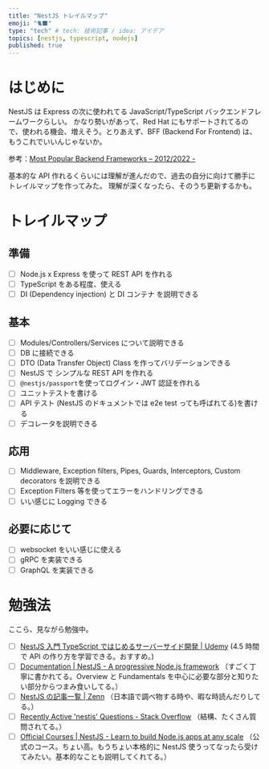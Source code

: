 ```yaml
---
title: "NestJS トレイルマップ"
emoji: "🐈‍⬛"
type: "tech" # tech: 技術記事 / idea: アイデア
topics: [nestjs, typescript, nodejs]
published: true
---
```


# はじめに

NestJS は Express の次に使われてる JavaScript/TypeScript バックエンドフレームワークらしい。
かなり勢いがあって、Red Hat にもサポートされてるので、使われる機会、増えそう。とりあえず、BFF (Backend For Frontend) は、もうこれでいいんじゃないか。

参考：[Most Popular Backend Frameworks – 2012/2022 -](https://statisticsanddata.org/data/most-popular-backend-frameworks-2012-2022/)

基本的な API 作れるくらいには理解が進んだので、過去の自分に向けて勝手にトレイルマップを作ってみた。
理解が深くなったら、そのうち更新するかも。

# トレイルマップ

## 準備

- [ ] Node.js x Express を使って REST API を作れる
- [ ] TypeScript をある程度、使える
- [ ] DI (Dependency injection) と DI コンテナ を説明できる

## 基本

- [ ] Modules/Controllers/Services について説明できる
- [ ] DB に接続できる
- [ ] DTO (Data Transfer Object) Class を作ってバリデーションできる
- [ ] NestJS で シンプルな REST API を作れる
- [ ] `@nestjs/passport`を使ってログイン・JWT 認証を作れる
- [ ] ユニットテストを書ける
- [ ] API テスト (NestJS のドキュメントでは e2e test っても呼ばれてる)を書ける
- [ ] デコレータを説明できる

## 応用

- [ ] Middleware, Exception filters, Pipes, Guards, Interceptors, Custom decorators を説明できる
- [ ] Exception Filters 等を使ってエラーをハンドリングできる
- [ ] いい感じに Logging できる

## 必要に応じて

- [ ] websocket をいい感じに使える
- [ ] gRPC を実装できる
- [ ] GraphQL を実装できる

# 勉強法

ここら、見ながら勉強中。

- [ ] [NestJS 入門 TypeScript ではじめるサーバーサイド開発 | Udemy](https://www.udemy.com/course/nestjs-t/) (4.5 時間で API の作り方を学習できる。おすすめ。)
- [ ] [Documentation | NestJS - A progressive Node.js framework](https://docs.nestjs.com/) （すごく丁寧に書かれてる。Overview と Fundamentals を中心に必要な部分と知りたい部分からつまみ食いしてる。）
- [ ] [NestJS の記事一覧 | Zenn](https://zenn.dev/topics/nestjs) （日本語で調べ物する時や、暇な時読んだりしてる。）
- [ ] [Recently Active 'nestjs' Questions - Stack Overflow](https://stackoverflow.com/questions/tagged/nestjs) （結構、たくさん質問されてる。）
- [ ] [Official Courses | NestJS - Learn to build Node.js apps at any scale](https://courses.nestjs.com/) （公式のコース。ちょい高。もうちょい本格的に NestJS 使うってなったら受けてみたい。基本的なことも説明してくれてる。）
